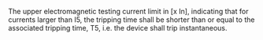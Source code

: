 ﻿The upper electromagnetic testing current limit in [x In], indicating that for currents larger than I5, the tripping time shall be shorter than or equal to the associated tripping time, T5, i.e. the device shall trip instantaneous.